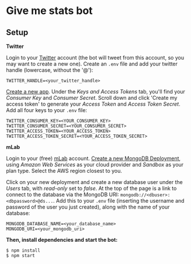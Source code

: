 # Give me stats bot

## Setup

__Twitter__

Login to your [Twitter](https://twitter.com/) account (the bot will tweet from this account, so you may want to create a new one). Create an `.env` file and add your twitter handle (lowercase, without the '@'):
```
TWITTER_HANDLE=<your_twitter_handle>
```

[Create a new app](https://apps.twitter.com/app/new). Under the _Keys and Access Tokens_ tab, you'll find your _Consumer Key_ and _Consumer Secret_. Scroll down and click 'Create my access token' to generate your _Access Token_ and _Access Token Secret_. Add all four keys to your `.env` file:
```
TWITTER_CONSUMER_KEY=<YOUR_CONSUMER_KEY>
TWITTER_CONSUMER_SECRET=<YOUR_CONSUMER_SECRET>
TWITTER_ACCESS_TOKEN=<YOUR_ACCESS_TOKEN>
TWITTER_ACCESS_TOKEN_SECRET=<YOUR_ACCESS_TOKEN_SECRET>
```

__mLab__

Login to your (free) [mLab](https://mlab.com/) account. [Create a new MongoDB Deployment](https://mlab.com/create/wizard#PlanType-Provider), using _Amazon Web Services_ as your cloud provider and _Sandbox_ as your plan type. Select the AWS region closest to you.

Click on your new deployment and create a new database user under the _Users_ tab, with _read-only_ set to _false_. At the top of the page is a link to connect to the database via the MongoDB URI: `mongodb://<dbuser>:<dbpassword>@ds...`. Add this to your `.env` file (inserting the username and password of the user you just created), along with the name of your database:
```
MONGODB_DATABASE_NAME=<your_database_name>
MONGODB_URI=<your_mongodb_uri>
```

__Then, install dependencies and start the bot:__
```
$ npm install
$ npm start
```
